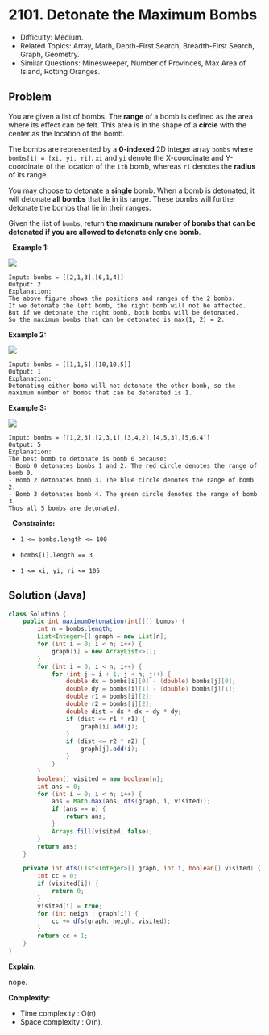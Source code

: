 # 2101. Detonate the Maximum Bombs

- Difficulty: Medium.
- Related Topics: Array, Math, Depth-First Search, Breadth-First Search, Graph, Geometry.
- Similar Questions: Minesweeper, Number of Provinces, Max Area of Island, Rotting Oranges.

## Problem

You are given a list of bombs. The **range** of a bomb is defined as the area where its effect can be felt. This area is in the shape of a **circle** with the center as the location of the bomb.

The bombs are represented by a **0-indexed** 2D integer array ```bombs``` where ```bombs[i] = [xi, yi, ri]```. ```xi``` and ```yi``` denote the X-coordinate and Y-coordinate of the location of the ```ith``` bomb, whereas ```ri``` denotes the **radius** of its range.

You may choose to detonate a **single** bomb. When a bomb is detonated, it will detonate **all bombs** that lie in its range. These bombs will further detonate the bombs that lie in their ranges.

Given the list of ```bombs```, return **the **maximum** number of bombs that can be detonated if you are allowed to detonate **only one** bomb**.

 
**Example 1:**

![](https://assets.leetcode.com/uploads/2021/11/06/desmos-eg-3.png)

```
Input: bombs = [[2,1,3],[6,1,4]]
Output: 2
Explanation:
The above figure shows the positions and ranges of the 2 bombs.
If we detonate the left bomb, the right bomb will not be affected.
But if we detonate the right bomb, both bombs will be detonated.
So the maximum bombs that can be detonated is max(1, 2) = 2.
```

**Example 2:**

![](https://assets.leetcode.com/uploads/2021/11/06/desmos-eg-2.png)

```
Input: bombs = [[1,1,5],[10,10,5]]
Output: 1
Explanation:
Detonating either bomb will not detonate the other bomb, so the maximum number of bombs that can be detonated is 1.
```

**Example 3:**

![](https://assets.leetcode.com/uploads/2021/11/07/desmos-eg1.png)

```
Input: bombs = [[1,2,3],[2,3,1],[3,4,2],[4,5,3],[5,6,4]]
Output: 5
Explanation:
The best bomb to detonate is bomb 0 because:
- Bomb 0 detonates bombs 1 and 2. The red circle denotes the range of bomb 0.
- Bomb 2 detonates bomb 3. The blue circle denotes the range of bomb 2.
- Bomb 3 detonates bomb 4. The green circle denotes the range of bomb 3.
Thus all 5 bombs are detonated.
```

 
**Constraints:**


	
- ```1 <= bombs.length <= 100```
	
- ```bombs[i].length == 3```
	
- ```1 <= xi, yi, ri <= 105```



## Solution (Java)

```java
class Solution {
    public int maximumDetonation(int[][] bombs) {
        int n = bombs.length;
        List<Integer>[] graph = new List[n];
        for (int i = 0; i < n; i++) {
            graph[i] = new ArrayList<>();
        }
        for (int i = 0; i < n; i++) {
            for (int j = i + 1; j < n; j++) {
                double dx = bombs[i][0] - (double) bombs[j][0];
                double dy = bombs[i][1] - (double) bombs[j][1];
                double r1 = bombs[i][2];
                double r2 = bombs[j][2];
                double dist = dx * dx + dy * dy;
                if (dist <= r1 * r1) {
                    graph[i].add(j);
                }
                if (dist <= r2 * r2) {
                    graph[j].add(i);
                }
            }
        }
        boolean[] visited = new boolean[n];
        int ans = 0;
        for (int i = 0; i < n; i++) {
            ans = Math.max(ans, dfs(graph, i, visited));
            if (ans == n) {
                return ans;
            }
            Arrays.fill(visited, false);
        }
        return ans;
    }

    private int dfs(List<Integer>[] graph, int i, boolean[] visited) {
        int cc = 0;
        if (visited[i]) {
            return 0;
        }
        visited[i] = true;
        for (int neigh : graph[i]) {
            cc += dfs(graph, neigh, visited);
        }
        return cc + 1;
    }
}
```

**Explain:**

nope.

**Complexity:**

* Time complexity : O(n).
* Space complexity : O(n).
